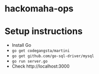 hackomaha-ops
=============

# Setup instructions

* Install Go
* `go get codegangsta/martini`
* `go get github.com/go-sql-driver/mysql`
* `go run server.go`
* Check http://localhost:3000
